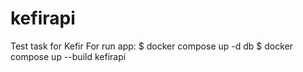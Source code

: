 # kefirapi
Test task for Kefir
For run app:
$ docker compose up -d db
$ docker compose up --build kefirapi
